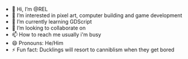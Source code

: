 - 👋 Hi, I’m @REL
- 👀 I’m interested in pixel art, computer building and game development
- 🌱 I’m currently learning GDScript
- 💞️ I’m looking to collaborate on 
- 📫 How to reach me usually i'm busy 
- 😄 Pronouns: He/Him
- ⚡ Fun fact: Ducklings will resort to canniblism when they get bored

<!---
Soldier-19/Soldier-19 is a ✨ special ✨ repository because its `README.md` (this file) appears on your GitHub profile.
You can click the Preview link to take a look at your changes.
--->
